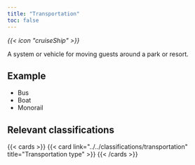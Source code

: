 ```yaml
---
title: "Transportation"
toc: false
---
```


<i class="bigIcon">{{< icon "cruiseShip" >}}</i>

A system or vehicle for moving guests around a park or resort.

## Example
* Bus
* Boat
* Monorail

## Relevant classifications

{{< cards  >}}
  {{< card link="../../classifications/transportation" title="Transportation type" >}}
{{< /cards >}}